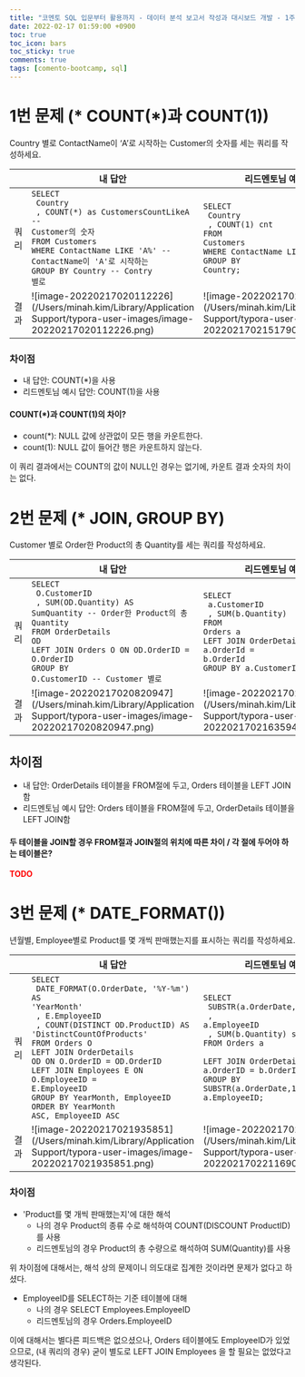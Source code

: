 ```yaml
---
title: "코멘토 SQL 입문부터 활용까지 - 데이터 분석 보고서 작성과 대시보드 개발 - 1주차 과제"
date: 2022-02-17 01:59:00 +0900
toc: true
toc_icon: bars
toc_sticky: true
comments: true
tags: [comento-bootcamp, sql]
---
```


# 1번 문제 (* COUNT(*)과 COUNT(1))

Country 별로 ContactName이 ‘A’로 시작하는 Customer의 숫자를 세는 쿼리를 작성하세요.

|      | 내 답안                                                      | 리드멘토님 예시 답안                                         |
| ---- | ------------------------------------------------------------ | ------------------------------------------------------------ |
| 쿼리 | <code>SELECT <br/>	Country<br/>	, COUNT(*) as CustomersCountLikeA -- Customer의 숫자<br/>FROM Customers<br/>WHERE ContactName LIKE 'A%' -- ContactName이 'A'로 시작하는<br/>GROUP BY Country -- Contry 별로</code> | <code>SELECT<br/>	Country<br/>	, COUNT(1) cnt<br/>FROM Customers<br/>WHERE ContactName LIKE 'A%'<br/>GROUP BY Country;</code> |
| 결과 | ![image-20220217020112226](/Users/minah.kim/Library/Application Support/typora-user-images/image-20220217020112226.png) | ![image-20220217021517909](/Users/minah.kim/Library/Application Support/typora-user-images/image-20220217021517909.png) |

### 차이점

* 내 답안: COUNT(*)을 사용
* 리드멘토님 예시 답안: COUNT(1)을 사용

#### COUNT(*)과 COUNT(1)의 차이?

* count(*): NULL 값에 상관없이 모든 행을 카운트한다.
* count(1): NULL 값이 들어간 행은 카운트하지 않는다.

이 쿼리 결과에서는 COUNT의 값이 NULL인 경우는 없기에, 카운트 결과 숫자의 차이는 없다.

# 2번 문제 (* JOIN, GROUP BY)

Customer 별로 Order한 Product의 총 Quantity를 세는 쿼리를 작성하세요.

|      | 내 답안                                                      | 리드멘토님 예시 답안                                         |
| ---- | ------------------------------------------------------------ | ------------------------------------------------------------ |
| 쿼리 | <code>SELECT <br/>	O.CustomerID<br/>	, SUM(OD.Quantity) AS SumQuantity -- Order한 Product의 총 Quantity<br/>FROM OrderDetails OD<br/>LEFT JOIN Orders O ON OD.OrderID = O.OrderID<br/>GROUP BY O.CustomerID -- Customer 별로</code> | <code>SELECT <br/>	a.CustomerID<br/>	, SUM(b.Quantity)<br/>FROM Orders a <br/>LEFT JOIN OrderDetails b on a.OrderId = b.OrderId<br/>GROUP BY a.CustomerID;</code> |
| 결과 | ![image-20220217020820947](/Users/minah.kim/Library/Application Support/typora-user-images/image-20220217020820947.png) | ![image-20220217021635943](/Users/minah.kim/Library/Application Support/typora-user-images/image-20220217021635943.png) |

## 차이점

* 내 답안: OrderDetails 테이블을 FROM절에 두고, Orders 테이블을 LEFT JOIN함
* 리드멘토님 예시 답안: Orders 테이블을 FROM절에 두고, OrderDetails 테이블을 LEFT JOIN함

#### 두 테이블을 JOIN할 경우 FROM절과 JOIN절의 위치에 따른 차이 / 각 절에 두어야 하는 테이블은?

<strong style="color: red;">TODO</strong>

# 3번 문제 (* DATE_FORMAT())

년월별, Employee별로 Product를 몇 개씩 판매했는지를 표시하는 쿼리를 작성하세요.

|      | 내 답안                                                      | 리드멘토님 예시 답안                                         |
| ---- | ------------------------------------------------------------ | ------------------------------------------------------------ |
| 쿼리 | <code>SELECT <br/>	DATE_FORMAT(O.OrderDate, '%Y-%m') AS 'YearMonth'<br/>	, E.EmployeeID<br/>	, COUNT(DISTINCT OD.ProductID) AS 'DistinctCountOfProducts'<br/>FROM Orders O <br/>LEFT JOIN OrderDetails OD ON O.OrderID = OD.OrderID<br/>LEFT JOIN Employees E ON O.EmployeeID = E.EmployeeID<br/>GROUP BY YearMonth, EmployeeID<br/>ORDER BY YearMonth ASC, EmployeeID ASC</code> | <code>SELECT <br/>	SUBSTR(a.OrderDate,1,7) ym<br/>	, a.EmployeeID<br/>	, SUM(b.Quantity) sumOfQuantity<br/>FROM Orders a<br/>	LEFT JOIN OrderDetails b ON a.OrderID = b.OrderID<br/>GROUP BY SUBSTR(a.OrderDate,1,7), a.EmployeeID;</code> |
| 결과 | ![image-20220217021935851](/Users/minah.kim/Library/Application Support/typora-user-images/image-20220217021935851.png) | ![image-20220217022116907](/Users/minah.kim/Library/Application Support/typora-user-images/image-20220217022116907.png) |

### 차이점

* 'Product를 몇 개씩 판매했는지'에 대한 해석
  * 나의 경우 Product의 종류 수로 해석하여 COUNT(DISCOUNT ProductID)를 사용
  * 리드멘토님의 경우 Product의 총 수량으로 해석하여 SUM(Quantity)를 사용

위 차이점에 대해서는, 해석 상의 문제이니 의도대로 집계한 것이라면 문제가 없다고 하셨다.

* EmployeeID를 SELECT하는 기준 테이블에 대해
  * 나의 경우 SELECT Employees.EmployeeID
  * 리드멘토님의 경우 Orders.EmployeeID

이에 대해서는 별다른 피드백은 없으셨으나, Orders 테이블에도 EmployeeID가 있었으므로, (내 쿼리의 경우) 굳이 별도로 LEFT JOIN Employees 을 할 필요는 없었다고 생각된다.

